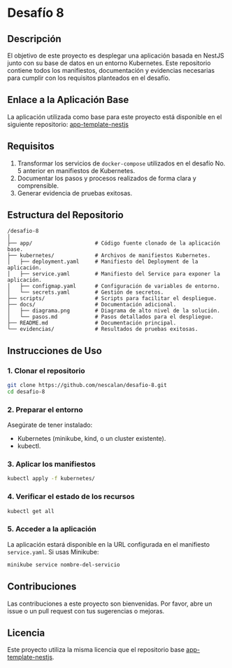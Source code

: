 # Desafío 8

## Descripción

El objetivo de este proyecto es desplegar una aplicación basada en NestJS junto con su base de datos en un entorno Kubernetes. Este repositorio contiene todos los manifiestos, documentación y evidencias necesarias para cumplir con los requisitos planteados en el desafío.

## Enlace a la Aplicación Base

La aplicación utilizada como base para este proyecto está disponible en el siguiente repositorio:
[app-template-nestjs](https://github.com/yosoyfunes/app-template-nestjs)

## Requisitos

1. Transformar los servicios de `docker-compose` utilizados en el desafío No. 5 anterior en manifiestos de Kubernetes.
2. Documentar los pasos y procesos realizados de forma clara y comprensible.
3. Generar evidencia de pruebas exitosas.

## Estructura del Repositorio

```
/desafio-8
│
├── app/                    # Código fuente clonado de la aplicación base.
├── kubernetes/             # Archivos de manifiestos Kubernetes.
│   ├── deployment.yaml     # Manifiesto del Deployment de la aplicación.
│   ├── service.yaml        # Manifiesto del Service para exponer la aplicación.
│   ├── configmap.yaml      # Configuración de variables de entorno.
│   └── secrets.yaml        # Gestión de secretos.
├── scripts/                # Scripts para facilitar el despliegue.
├── docs/                   # Documentación adicional.
│   ├── diagrama.png        # Diagrama de alto nivel de la solución.
│   └── pasos.md            # Pasos detallados para el despliegue.
├── README.md               # Documentación principal.
└── evidencias/             # Resultados de pruebas exitosas.
```

## Instrucciones de Uso

### 1. Clonar el repositorio

```bash
git clone https://github.com/nescalan/desafio-8.git
cd desafio-8
```

### 2. Preparar el entorno

Asegúrate de tener instalado:

- Kubernetes (minikube, kind, o un cluster existente).
- kubectl.

### 3. Aplicar los manifiestos

```bash
kubectl apply -f kubernetes/
```

### 4. Verificar el estado de los recursos

```bash
kubectl get all
```

### 5. Acceder a la aplicación

La aplicación estará disponible en la URL configurada en el manifiesto `service.yaml`. Si usas Minikube:

```bash
minikube service nombre-del-servicio
```

## Contribuciones

Las contribuciones a este proyecto son bienvenidas. Por favor, abre un issue o un pull request con tus sugerencias o mejoras.

## Licencia

Este proyecto utiliza la misma licencia que el repositorio base [app-template-nestjs](https://github.com/yosoyfunes/app-template-nestjs).
